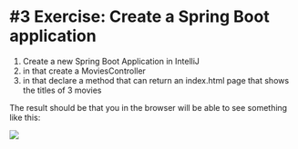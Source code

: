 # #3 Exercise: Create a Spring Boot application

1. Create a new Spring Boot Application in IntelliJ
2. in that create a MoviesController
3. in that declare a method that can return an index.html page that shows the titles of 3 movies

The result should be that you in the browser will be able to see something like this:

<img src="https://github.com/StudentsAdministration/03_create_spring_application/blob/master/movies_in_browser.png" />
